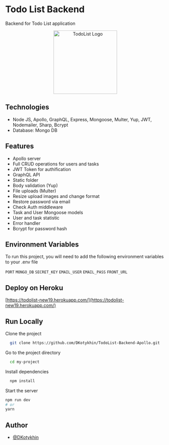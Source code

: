 
# Todo List Backend

Backend for Todo List application

<p align="center">
  <a href="https://todolist-new19.herokuapp.com/graphql" target="blank"><img src="https://i.ibb.co/0XZYszD/icons8-microsoft-to-do-app-240.png" width="200" alt="TodoList Logo" /></a>
</p>

## Technologies

-   Node JS, Apollo, GraphQL, Express, Mongoose, Multer, Yup, JWT, Nodemailer, Sharp, Bcrypt
-   Database: Mongo DB

## Features

-   Apollo server
-   Full CRUD operations for users and tasks
-   JWT Token for authification
-   GraphQL API
-   Static folder
-   Body validation (Yup)
-   File uploads (Multer)
-   Resize upload images and change format
-   Restore password via email
-   Check Auth middleware
-   Task and User Mongoose models
-   User and task statistic
-   Error handler
-   Bcrypt for password hash


## Environment Variables

To run this project, you will need to add the following environment variables to your .env file

`PORT`
`MONGO_DB` 
`SECRET_KEY`
`EMAIL_USER`
`EMAIL_PASS`
`FRONT_URL`


## Deploy on Heroku



  [https://todolist-new19.herokuapp.com/](https://todolist-new19.herokuapp.com/)



## Run Locally

Clone the project

```bash
  git clone https://github.com/DKotykhin/TodoList-Backend-Apollo.git
```

Go to the project directory

```bash
  cd my-project
```

Install dependencies

```bash
  npm install
```

Start the server

```bash
npm run dev
# or
yarn
```


## Author

- [@DKotykhin](https://github.com/DKotykhin)

